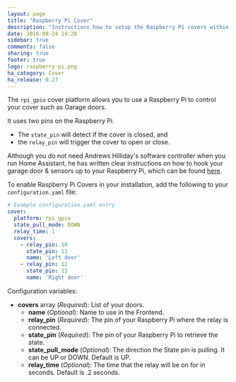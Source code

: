 ```yaml
---
layout: page
title: "Raspberry Pi Cover"
description: "Instructions how to setup the Raspberry Pi covers within Home Assistant."
date: 2016-08-24 14:28
sidebar: true
comments: false
sharing: true
footer: true
logo: raspberry-pi.png
ha_category: Cover
ha_release: 0.27
---
```


The `rpi_gpio` cover platform allows you to use a Raspberry Pi to control your cover such as Garage doors.

It uses two pins on the Raspberry Pi. 
- The `state_pin` will detect if the cover is closed, and
- the `relay_pin` will trigger the cover to open or close.

Although you do not need Andrews Hilliday's software controller when you run Home Assistant, he has written clear instructions on how to hook your garage door & sensors up to your Raspberry Pi, which can be found [here](https://github.com/andrewshilliday/garage-door-controller#hardware-setup).

To enable Raspberry Pi Covers in your installation, add the following to your `configuration.yaml` file:

```yaml
# Example configuration.yaml entry
cover:
  platform: rpi_gpio
  state_pull_mode: DOWN
  relay_time: 1
  covers:
    - relay_pin: 10
      state_pin: 11
      name: 'Left door'
    - relay_pin: 12
      state_pin: 13
      name: 'Right door'
```

Configuration variables:

- **covers** array (*Required*): List of your doors.
  - **name** (*Optional*): Name to use in the Frontend.
  - **relay_pin** (*Required*): The pin of your Raspberry Pi where the relay is connected.
  - **state_pin** (*Required*): The pin of your Raspberry Pi to retrieve the state.
  - **state_pull_mode** (*Optional*): The direction the State pin is pulling. It can be UP or DOWN. Default is UP.
  - **relay_time** (*Optional*): The time that the relay will be on for in seconds. Default is .2 seconds.

